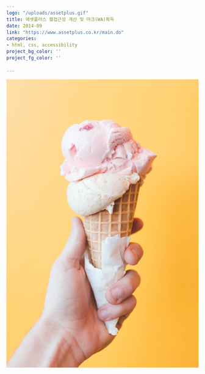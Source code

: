 ```yaml
---
logo: "/uploads/assetplus.gif"
title: 에셋플러스 웹접근성 개선 및 마크(WA)획득
date: 2014-09
link: "https://www.assetplus.co.kr/main.do"
categories:
- html, css, accessibility
project_bg_color: ''
project_fg_color: ''

---
```

![](/uploads/5.jpg)